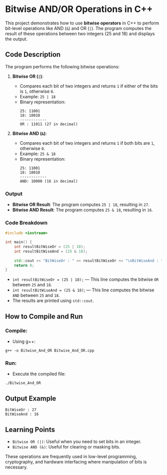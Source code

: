 # Bitwise AND/OR Operations in C++

This project demonstrates how to use **bitwise operators** in C++ to perform bit-level operations like AND (`&`) and OR (`|`). The program computes the result of these operations between two integers (25 and 18) and displays the output.

## Code Description

The program performs the following bitwise operations:

1. **Bitwise OR (`|`)**:
   - Compares each bit of two integers and returns `1` if either of the bits is `1`, otherwise `0`.
   - Example: `25 | 18`
   - Binary representation:
     ```
     25: 11001
     18: 10010
     ------------
     OR : 11011 (27 in decimal)
     ```

2. **Bitwise AND (`&`)**:
   - Compares each bit of two integers and returns `1` if both bits are `1`, otherwise `0`.
   - Example: `25 & 18`
   - Binary representation:
     ```
     25: 11001
     18: 10010
     ------------
     AND: 10000 (16 in decimal)
     ```

### Output
- **Bitwise OR Result**: The program computes `25 | 18`, resulting in `27`.
- **Bitwise AND Result**: The program computes `25 & 18`, resulting in `16`.

### Code Breakdown

```cpp
#include <iostream>

int main() {
    int resultBitWiseOr = (25 | 18);
    int resultBitWiseAnd = (25 & 18);
    
    std::cout << "BitWiseOr : " << resultBitWiseOr << "\nBitWiseAnd : " << resultBitWiseAnd << std::endl;
    return 0;
}
```
* `int resultBitWiseOr = (25 | 18);` — This line computes the bitwise `OR` between `25` and `18`.
* `int resultBitWiseAnd = (25 & 18)`; — This line computes the bitwise `AND` between `25` and `18`.
* The results are printed using `std::cout`.

## How to Compile and Run
### Compile:
* Using g++:
```
g++ -o Bitwise_And_OR Bitwise_And_OR.cpp
```
### Run:
* Execute the compiled file:
```
./Bitwise_And_OR
```

## Output Example
```
BitWiseOr : 27
BitWiseAnd : 16
```
## Learning Points
* `Bitwise OR (|)`: Useful when you need to set bits in an integer.
* `Bitwise AND (&)`: Useful for clearing or masking bits.

These operations are frequently used in low-level programming, cryptography, and hardware interfacing where manipulation of bits is necessary.